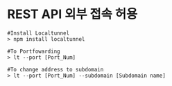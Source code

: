 # REST API 외부 접속 허용
    #Install Localtunnel
    > npm install localtunnel

    #To Portfowarding
    > lt --port [Port_Num]
    
    #To change address to subdomain
    > lt --port [Port_Num] --subdomain [Subdomain name]
